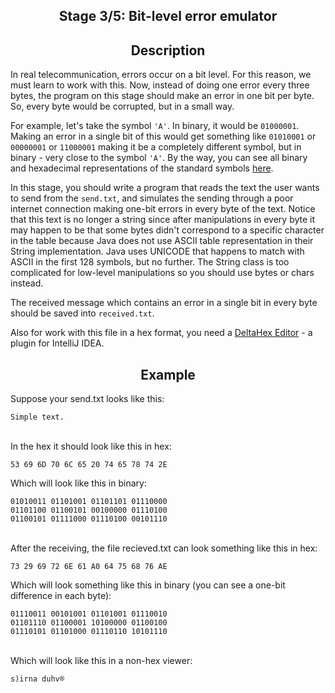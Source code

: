 <h2 style="text-align: center;">Stage 3/5: Bit-level error emulator</h2>

<h2 style="text-align: center;">Description</h2>

<p>In real telecommunication, errors occur on a bit level. For this reason, we must learn to work with this. Now, instead of doing one error every three bytes, the program on this stage should make an error in one bit per byte. So, every byte would be corrupted, but in a small way.</p>

<p>For example, let's take the symbol <code class="java">'A'</code>. In binary, it would be <code class="java">01000001</code>. Making an error in a single bit of this would get something like <code class="java">01010001</code> or <code class="java">00000001</code> or <code class="java">11000001</code> making it be a completely different symbol, but in binary - very close to the symbol <code class="java">'A'</code>. By the way, you can see all binary and hexadecimal representations of the standard symbols <a target="_blank" href="https://www.ascii-code.com" rel="nofollow noopener noreferrer">here</a>.</p>

<p>In this stage, you should write a program that reads the text the user wants to send from the <code class="java">send.txt</code>, and simulates the sending through a poor internet connection making one-bit errors in every byte of the text. Notice that this text is no longer a string since after manipulations in every byte it may happen to be that some bytes didn't correspond to a specific character in the table because Java does not use ASCII table representation in their String implementation. Java uses UNICODE that happens to match with ASCII in the first 128 symbols, but no further. The String class is too complicated for low-level manipulations so you should use bytes or chars instead.</p>

<p>The received message which contains an error in a single bit in every byte should be saved into <code class="java">received.txt</code>.</p>

<p>Also for work with this file in a hex format, you need a <a target="_blank" href="https://plugins.jetbrains.com/plugin/9339-deltahex-editor" rel="nofollow noopener noreferrer">DeltaHex Editor</a> - a plugin for IntelliJ IDEA.</p>

<h2 style="text-align: center;">Example</h2>

<p>Suppose your send.txt looks like this:</p>

<pre><code class="language-no-highlight">Simple text.</code></pre>

<p><br>
In the hex it should look like this in hex:</p>

<pre><code class="language-no-highlight">53 69 6D 70 6C 65 20 74 65 78 74 2E</code></pre>

<p>Which will look like this in binary:</p>

<pre><code class="language-no-highlight">01010011 01101001 01101101 01110000 
01101100 01100101 00100000 01110100 
01100101 01111000 01110100 00101110</code></pre>

<p><br>
After the receiving, the file recieved.txt can look something like this in hex:</p>

<pre><code class="language-no-highlight">73 29 69 72 6E 61 A0 64 75 68 76 AE</code></pre>

<p>Which will look something like this in binary (you can see a one-bit difference in each byte):</p>

<pre><code class="language-no-highlight">01110011 00101001 01101001 01110010 
01101110 01100001 10100000 01100100 
01110101 01101000 01110110 10101110</code></pre>

<p><br>
Which will look like this in a non-hex viewer:</p>

<pre><code class="java">s)irna duhv®</code></pre>